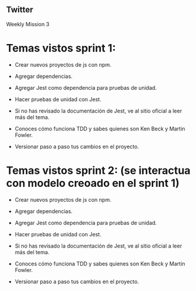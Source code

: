 ## Twitter
Weekly Mission 3

# Temas vistos sprint 1:

- Crear nuevos proyectos de js con npm.

- Agregar dependencias.

- Agregar Jest como dependencia para pruebas de unidad.

- Hacer pruebas de unidad con Jest.

- Si no has revisado la documentación de Jest, ve al sitio oficial a leer más del tema.

- Conoces cómo funciona TDD y sabes quienes son Ken Beck y Martin Fowler.

- Versionar paso a paso tus cambios en el proyecto.

# Temas vistos sprint 2: (se interactua con modelo creoado en el sprint 1)

- Crear nuevos proyectos de js con npm.

- Agregar dependencias.

- Agregar Jest como dependencia para pruebas de unidad.

- Hacer pruebas de unidad con Jest.

- Si no has revisado la documentación de Jest, ve al sitio oficial a leer más del tema.

- Conoces cómo funciona TDD y sabes quienes son Ken Beck y Martin Fowler.

- Versionar paso a paso tus cambios en el proyecto.

